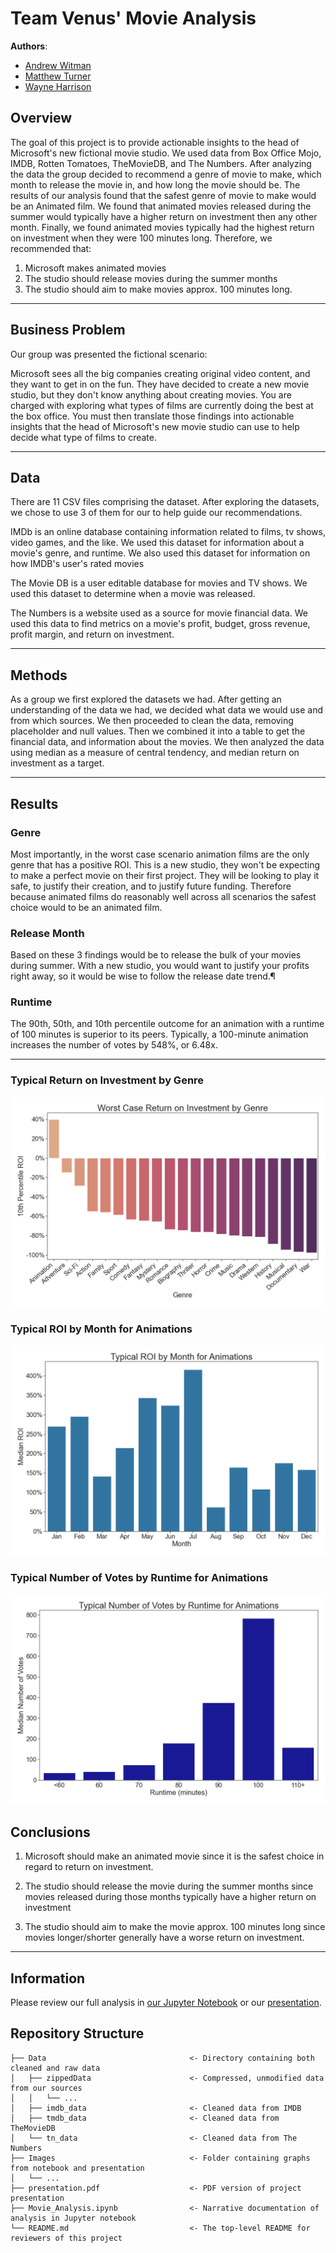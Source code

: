 # Team Venus' Movie Analysis

**Authors**: 

- [Andrew Witman](https://github.com/andrewwhitman)
- [Matthew Turner](https://github.com/austint1121)
- [Wayne Harrison](https://github.com/wharr1203)


## Overview

The goal of this project is to provide actionable insights to the head of Microsoft's new fictional movie studio. We
used data from Box Office Mojo, IMDB, Rotten Tomatoes, TheMovieDB, and The Numbers. After analyzing the data the group
decided to recommend a genre of movie to make, which month to release the movie in, and how long the movie should be.
The results of our analysis found that the safest genre of movie to make would be an Animated film. We found that animated movies 
released during the summer would typically have a higher return on investment then any other month. Finally, we found
animated movies typically had the highest return on investment when they were 100 minutes long.
Therefore, we recommended that:

1. Microsoft makes animated movies
2. The studio should release movies during the summer months
3. The studio should aim to make movies approx. 100 minutes long.
***
## Business Problem

Our group was presented the fictional scenario:

Microsoft sees all the big companies creating original video content, and they want to get in on the fun. They have
decided to create a new movie studio, but they don't know anything about creating movies. You are charged with exploring
what types of films are currently doing the best at the box office. You must then translate those findings into
actionable insights that the head of Microsoft's new movie studio can use to help decide what type of films to create.

***

## Data
There are 11 CSV files comprising the dataset. After exploring the datasets, we chose to use 3 of them for our
to help guide our recommendations.

IMDb is an online database  containing information related to films, tv shows, video games, and the like. We used 
this dataset for information about a movie's genre, and runtime. We also used this dataset for information on how IMDB's
user's rated movies

The Movie DB is a user editable database for movies and TV shows. We used this dataset to determine when a movie was
released.

The Numbers is a website used as a source for movie financial data. We used this data to find metrics on a movie's profit,
budget, gross revenue, profit margin, and return on investment.

***

## Methods
As a group we first explored the datasets we had. After getting an understanding of the data we had, we decided what data
we would use and from which sources. We then proceeded to clean the data, removing placeholder and null values. Then we
combined it into a table to get the financial data, and information about the movies. We then analyzed the data using 
median as a measure of central tendency, and median return on investment as a target.

***

## Results

### Genre
Most importantly, in the worst case scenario animation films are the only genre that has a positive ROI.
This is a new studio, they won't be expecting to make a perfect movie on their first project. They will be looking to
play it safe, to justify their creation, and to justify future funding. Therefore because animated films do reasonably well across all scenarios the safest choice would to be an animated film.

### Release Month
Based on these 3 findings would be to release the bulk of your movies during summer.
With a new studio, you would want to justify your profits right away, so it would be wise to follow the release date trend.¶

### Runtime
The 90th, 50th, and 10th percentile outcome for an animation with a runtime of 100 minutes is superior to its peers.
Typically, a 100-minute animation increases the number of votes by 548%, or 6.48x.

***


### Typical Return on Investment by Genre
![graph1](./Images/Worst%20Case%20Return%20on%20Investment%20by%20Genre.png)

### Typical ROI by Month for Animations
![graph2](./Images/month_median_roi.png)
### Typical Number of Votes by Runtime for Animations
![graph3](./Images/animation_median.png)
## Conclusions

1. Microsoft should make an animated movie since it is the safest choice in regard to return on investment.


2. The studio should release the movie during the summer months since movies released during those months typically
have a higher return on investment  
  

3. The studio should aim to make the movie approx. 100 minutes long since movies longer/shorter generally have a worse
return on investment.

***

## Information

Please review our full analysis in [our Jupyter Notebook](./Movie_Analysis.ipynb) or our [presentation](./presentation.pdf).

## Repository Structure

```
├── Data                                <- Directory containing both cleaned and raw data
│   ├── zippedData                      <- Compressed, unmodified data from our sources 
│   │   └── ...
│   ├── imdb_data                       <- Cleaned data from IMDB
│   ├── tmdb_data                       <- Cleaned data from TheMovieDB
│   └── tn_data                         <- Cleaned data from The Numbers
├── Images                              <- Folder containing graphs from notebook and presentation
│   └── ...
├── presentation.pdf                    <- PDF version of project presentation
├── Movie_Analysis.ipynb                <- Narrative documentation of analysis in Jupyter notebook
└── README.md                           <- The top-level README for reviewers of this project
              

``` 